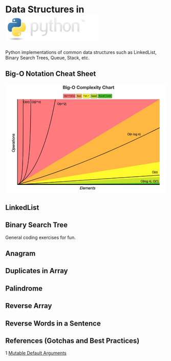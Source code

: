 # Data Structures in ![](images/python-logo.png)

Python implementations of common data structures such as LinkedList, Binary Search Trees, Queue, Stack, etc.

## Big-O Notation Cheat Sheet
![](images/big-o_complexity_chart.jpg)

## LinkedList

## Binary Search Tree

General coding exercises for fun.

## Anagram

## Duplicates in Array

## Palindrome

## Reverse Array

## Reverse Words in a Sentence

## References (Gotchas and Best Practices)
1 [Mutable Default Arguments](https://docs.python-guide.org/writing/gotchas/#mutable-default-arguments)